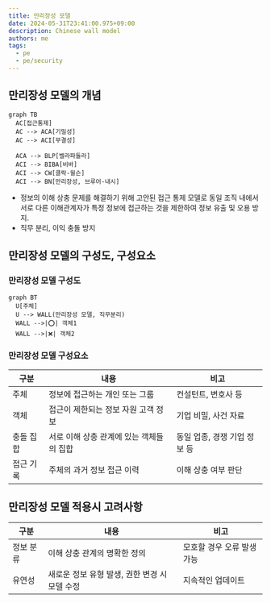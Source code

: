 ```yaml
---
title: 만리장성 모델
date: 2024-05-31T23:41:00.975+09:00
description: Chinese wall model
authors: me
tags:
  - pe
  - pe/security
---
```


## 만리장성 모델의 개념

```mermaid
graph TB
  AC[접근통제]
  AC --> ACA[기밀성]
  AC --> ACI[무결성]

  ACA --> BLP[벨라파둘라]
  ACI --> BIBA[비바]
  ACI --> CW[클락-윌슨]
  ACI --> BN[만리장성, 브루어-내시]
```

- 정보의 이해 상충 문제를 해결하기 위해 고안된 접근 통제 모델로 동일 조직 내에서 서로 다른 이해관계자가 특정 정보에 접근하는 것을 제한하여 정보 유출 및 오용 방지.
- 직무 분리, 이익 충돌 방지

## 만리장성 모델의 구성도, 구성요소

### 만리장성 모델 구성도

```mermaid
graph BT
  U[주체]
  U --> WALL(만리장성 모델, 직무분리)
  WALL -->|⭕️| 객체1
  WALL -->|❌| 객체2
```

### 만리장성 모델 구성요소

| 구분      | 내용                                     | 비고                         |
| --------- | ---------------------------------------- | ---------------------------- |
| 주체      | 정보에 접근하는 개인 또는 그룹           | 컨설턴트, 변호사 등          |
| 객체      | 접근이 제한되는 정보 자원 고객 정보      | 기업 비밀, 사건 자료         |
| 충돌 집합 | 서로 이해 상충 관계에 있는 객체들의 집합 | 동일 업종, 경쟁 기업 정보 등 |
| 접근 기록 | 주체의 과거 정보 접근 이력               | 이해 상충 여부 판단          |

## 만리장성 모델 적용시 고려사항

| 구분      | 내용                                          | 비고                       |
| --------- | --------------------------------------------- | -------------------------- |
| 정보 분류 | 이해 상충 관계의 명확한 정의                  | 모호할 경우 오류 발생 가능 |
| 유연성    | 새로운 정보 유형 발생, 권한 변경 시 모델 수정 | 지속적인 업데이트          |
